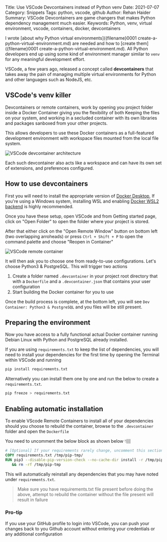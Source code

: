 Title: Use VSCode Devcontainers instead of Python venv
Date: 2021-07-07
Category: Snippets
Tags: python, vscode, github
Author: Rehan Haider
Summary: VSCode Devcontainers are game changers that makes Python dependency management much easier. 
Keywords: Python, venv, virtual environment, vscode, containers, docker, devcontainers

I wrote [about why Python virtual environments]({filename}0001 create-a-python-virtual-environment.md) are needed and how to [create them]({filename}0001 create-a-python-virtual-environment.md). All Python developers end up using some kind of environment manager similar to `venv` for any meaningful development effort. 

VSCode, a few years ago, released a concept called **devcontainers** that takes away the pain of managing multiple virtual environments for Python and other languages such as NodeJS, etc.

## VSCode's venv killer

Devcontainers or remote containers, work by opening you project folder inside a Docker Container giving you the flexibility of both Keeping the files on your system, and working in a secluded container with its own libraries and packages sanboxed from your other projects. 

This allows developers to use these Docker containers as a full-featured development environment with workspace files mounted from the local file system. 

![VSCode devcontainer architecture]({static}/images/s0003/architecture-containers.png)

Each such devcontainer also acts like a workspace and can have its own set of extensions, and preferences configured.

## How to use devcontainers

First you will need to install the appropriate version of [Docker Desktop](https://www.docker.com/products/docker-desktop), If you're using a Windows system, installing WSL and enabling [Docker WSL2 backend](https://aka.ms/vscode-remote/containers/docker-wsl2) is highly recommended. 

Once you have these setup, open VSCode and from Getting started page, click on "Open Folder" to open the folder where your project is stored.

After that either click on the "Open Remote Window" button on bottom left (two overlapping arroheads) or press `Ctrl + Shift + P` to open the command palette and choose "Reopen in Container" 

![VSCode remote container]({static}/images/s0003/remote-container.png)

It will then ask you to choose one from ready-to-use configurations. Let's choose Python3 & PostgreSQL. This will trigger two actions

1. Create a folder named `.devcontainer` in your project root directory that with a `Dockerfile` and a `.devcontainer.json` that contains your user configuration
2. Start building the Docker container for you to use

Once the build process is complete, at the bottom left, you will see `Dev Container: Python3 & PostgreSQL` and you files will be still present.

## Preparing the environment

Now you have access to a fully functional actual Docker container running Debian Linux with Python and PostgreSQL already installed. 

If you are using `requirements.txt` to keep the list of dependencies, you will need to install your dependencies for the first time by opening the Terminal within VSCode and running

```bash
pip install requirements.txt
```

Alternatively you can install them one by one and run the below to create a `requirements.txt`.

```bash
pip freeze > requirements.txt
```

## Enabling automatic installation

To enable VScode Remote Containers to install all of your dependencies should you choose to rebuild the container, browse to the `.devcontainer` folder and open the `Dockerfile`

You need to uncomment the below block as shown below 👇🏽

```dockerfile
# [Optional] If your requirements rarely change, uncomment this section to add them to the image.
COPY requirements.txt /tmp/pip-tmp/
RUN pip3 --disable-pip-version-check --no-cache-dir install -r /tmp/pip-tmp/requirements.txt \
   && rm -rf /tmp/pip-tmp
```

This will automatically reinstall any dependencies that you may have noted under `requirements.txt`. 

> Make sure you have requirements.txt file present before doing the above, attempt to rebuild the container without the file present will result in failure

### Pro-tip
If you use your GitHub profile to login into VSCode, you can push your changes back to you Github account without entering your credentials or any additional configuration